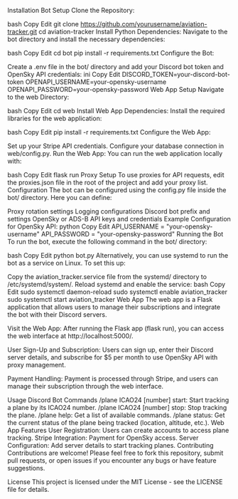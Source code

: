 Installation
Bot Setup
Clone the Repository:

bash
Copy
Edit
git clone https://github.com/yourusername/aviation-tracker.git
cd aviation-tracker
Install Python Dependencies: Navigate to the bot directory and install the necessary dependencies:

bash
Copy
Edit
cd bot
pip install -r requirements.txt
Configure the Bot:

Create a .env file in the bot/ directory and add your Discord bot token and OpenSky API credentials:
ini
Copy
Edit
DISCORD_TOKEN=your-discord-bot-token
OPENAPI_USERNAME=your-opensky-username
OPENAPI_PASSWORD=your-opensky-password
Web App Setup
Navigate to the web Directory:

bash
Copy
Edit
cd web
Install Web App Dependencies: Install the required libraries for the web application:

bash
Copy
Edit
pip install -r requirements.txt
Configure the Web App:

Set up your Stripe API credentials.
Configure your database connection in web/config.py.
Run the Web App: You can run the web application locally with:

bash
Copy
Edit
flask run
Proxy Setup
To use proxies for API requests, edit the proxies.json file in the root of the project and add your proxy list.
Configuration
The bot can be configured using the config.py file inside the bot/ directory. Here you can define:

Proxy rotation settings
Logging configurations
Discord bot prefix and settings
OpenSky or ADS-B API keys and credentials
Example Configuration for OpenSky API:
python
Copy
Edit
API_USERNAME = "your-opensky-username"
API_PASSWORD = "your-opensky-password"
Running the Bot
To run the bot, execute the following command in the bot/ directory:

bash
Copy
Edit
python bot.py
Alternatively, you can use systemd to run the bot as a service on Linux. To set this up:

Copy the aviation_tracker.service file from the systemd/ directory to /etc/systemd/system/.
Reload systemd and enable the service:
bash
Copy
Edit
sudo systemctl daemon-reload
sudo systemctl enable aviation_tracker
sudo systemctl start aviation_tracker
Web App
The web app is a Flask application that allows users to manage their subscriptions and integrate the bot with their Discord servers.

Visit the Web App: After running the Flask app (flask run), you can access the web interface at http://localhost:5000/.

User Sign-Up and Subscription: Users can sign up, enter their Discord server details, and subscribe for $5 per month to use OpenSky API with proxy management.

Payment Handling: Payment is processed through Stripe, and users can manage their subscription through the web interface.

Usage
Discord Bot Commands
/plane ICAO24 [number] start: Start tracking a plane by its ICAO24 number.
/plane ICAO24 [number] stop: Stop tracking the plane.
/plane help: Get a list of available commands.
/plane status: Get the current status of the plane being tracked (location, altitude, etc.).
Web App Features
User Registration: Users can create accounts to access plane tracking.
Stripe Integration: Payment for OpenSky access.
Server Configuration: Add server details to start tracking planes.
Contributing
Contributions are welcome! Please feel free to fork this repository, submit pull requests, or open issues if you encounter any bugs or have feature suggestions.

License
This project is licensed under the MIT License - see the LICENSE file for details.






